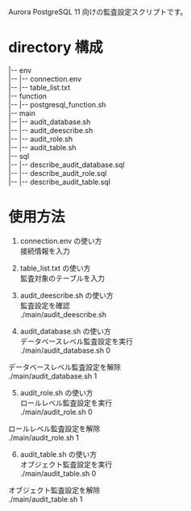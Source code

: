 Aurora PostgreSQL 11 向けの監査設定スクリプトです。

# directory 構成
|-- env<br>
|-- |-- connection.env<br>
|-- |-- table_list.txt<br>
|-- function<br>
|-- |-- postgresql_function.sh<br>
|-- main<br>
|-- |-- audit_database.sh<br>
|-- |-- audit_deescribe.sh<br>
|-- |-- audit_role.sh<br>
|-- |-- audit_table.sh<br>
|-- sql<br>
|-- |-- describe_audit_database.sql<br>
|-- |-- describe_audit_role.sql<br>
|-- |-- describe_audit_table.sql<br>

# 使用方法
1. connection.env の使い方<br>
接続情報を入力<br>

2. table_list.txt の使い方<br>
監査対象のテーブルを入力<br>

3. audit_deescribe.sh の使い方<br>
監査設定を確認<br>
./main/audit_deescribe.sh<br>

4. audit_database.sh の使い方<br>
データベースレベル監査設定を実行<br>
./main/audit_database.sh 0<br>

データベースレベル監査設定を解除<br>
./main/audit_database.sh 1<br>

5. audit_role.sh の使い方<br>
ロールレベル監査設定を実行<br>
./main/audit_role.sh 0<br>

ロールレベル監査設定を解除<br>
./main/audit_role.sh 1<br>

6. audit_table.sh の使い方<br>
オブジェクト監査設定を実行<br>
./main/audit_table.sh 0<br>

オブジェクト監査設定を解除<br>
./main/audit_table.sh 1<br>
